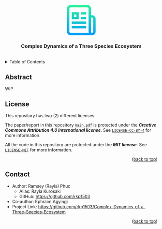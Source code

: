 <!--
*** Author: Rayla Kurosaki
*** GitHub: https://github.com/rkp1503
--> 
<!DOCTYPE html>
<html>
    <head>
        <a name="readme-top"></a>
        <!-- PROJECT LOGO -->
        <div align="center">
            <a href="https://github.com/rkp1503/Complex-Dynamics-of-a-Three-Species-Ecosystem"><img src="assets/logo.png" alt="Logo" width="100" height="auto"></a>
            <h3 align="center">Complex Dynamics of a Three Species Ecosystem</h3>
            <br />
        </div>
    </head>
    <body>
        <!-- TABLE OF CONTENTS -->
        <details>
            <summary>Table of Contents</summary>
            <ol>
                <li><a href="#abstract">Abstract</a></li>
                <!-- <li><a href="#built-with">Built With</a></li> -->
                <li><a href="#license">License</a></li>
                <li><a href="#contact">Contact</a></li>
                <!-- <li><a href="#acknowledgments">Acknowledgments</a></li> -->
            </ol>
        </details>
        <!-- ABSTRACT -->
        <div>
            <h2 id="abstract">Abstract</h2>
            <p>
                WIP
            </p>
        </div>
        <!-- BUILT WITH -->
        <!-- <div>
        <h2 id="built-with">Built With</h2>
        <p></p>
        </div> -->
        <!-- LICENSE -->
        <div>
            <h2 id="license">License</h2>
            <p>This repository has two (2) different licenses.</p>
            <p>The paper/report in this repository <a href="report\main.pdf"><code>main.pdf</code></a> is protected under the <b><i>Creative Commons Attribution 4.0 International license</i></b>. See <a href="LICENSE-CC-BY-4"><code>LICENSE-CC-BY-4</code></a> for more information.</p>
            <p>All the code in this repository are protected under the <b><i>MIT license</i></b>. See <a href="LICENSE-MIT"><code>LICENSE-MIT</code></a> for more information.</p>
            <p align="right">(<a href="#readme-top">back to top</a>)</p>
        </div>
        <!-- Contact -->
        <div>
            <h2 id="contact">Contact</h2>
            <ul>
                <li>Author: Ramsey (Rayla) Phuc
                    <ul>
                        <li>Alias: Rayla Kurosaki</li>
                        <li>GitHub: <a href="https://github.com/rkp1503">https://github.com/rkp1503</a></li>
                    </ul>
                </li>
                <li>Co-author: Ephraim Agyingi</li>
                <li>Project Link: <a href="https://github.com/rkp1503/Complex-Dynamics-of-a-Three-Species-Ecosystem">https://github.com/rkp1503/Complex-Dynamics-of-a-Three-Species-Ecosystem</a></li>
            </ul>
            <p align="right">(<a href="#readme-top">back to top</a>)</p>
        </div>
    </body>
</html>
